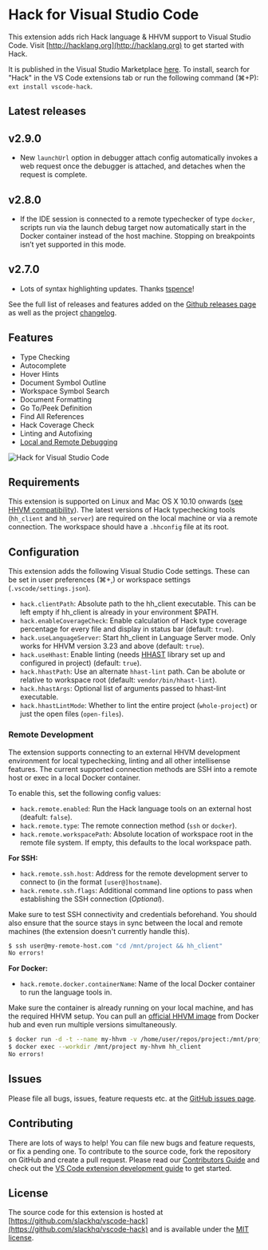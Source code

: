 # Hack for Visual Studio Code

This extension adds rich Hack language & HHVM support to Visual Studio Code. Visit [http://hacklang.org](http://hacklang.org) to get started with Hack.

It is published in the Visual Studio Marketplace [here](https://marketplace.visualstudio.com/items?itemName=pranayagarwal.vscode-hack). To install, search for "Hack" in the VS Code extensions tab or run the following command (⌘+P): `ext install vscode-hack`.

## Latest releases

## v2.9.0

- New `launchUrl` option in debugger attach config automatically invokes a web request once the debugger is attached, and detaches when the request is complete.

## v2.8.0

- If the IDE session is connected to a remote typechecker of type `docker`, scripts run via the launch debug target now automatically start in the Docker container instead of the host machine. Stopping on breakpoints isn’t yet supported in this mode.

## v2.7.0

- Lots of syntax highlighting updates. Thanks [tspence](https://github.com/tspence)!

See the full list of releases and features added on the [Github releases page](https://github.com/slackhq/vscode-hack/releases) as well as the project [changelog](https://github.com/slackhq/vscode-hack/blob/master/CHANGELOG.md).

## Features

- Type Checking
- Autocomplete
- Hover Hints
- Document Symbol Outline
- Workspace Symbol Search
- Document Formatting
- Go To/Peek Definition
- Find All References
- Hack Coverage Check
- Linting and Autofixing
- [Local and Remote Debugging](https://github.com/slackhq/vscode-hack/blob/master/docs/debugging.md)

![Hack for Visual Studio Code](https://cloud.githubusercontent.com/assets/341507/19377806/d7838da0-919d-11e6-9873-f5a6aa48aea4.gif)

## Requirements

This extension is supported on Linux and Mac OS X 10.10 onwards ([see HHVM compatibility](https://docs.hhvm.com/hhvm/installation/introduction)). The latest versions of Hack typechecking tools (`hh_client` and `hh_server`) are required on the local machine or via a remote connection. The workspace should have a `.hhconfig` file at its root.

## Configuration

This extension adds the following Visual Studio Code settings. These can be set in user preferences (⌘+,) or workspace settings (`.vscode/settings.json`).

- `hack.clientPath`: Absolute path to the hh_client executable. This can be left empty if hh_client is already in your environment \$PATH.
- `hack.enableCoverageCheck`: Enable calculation of Hack type coverage percentage for every file and display in status bar (default: `true`).
- `hack.useLanguageServer`: Start hh_client in Language Server mode. Only works for HHVM version 3.23 and above (default: `true`).
- `hack.useHhast`: Enable linting (needs [HHAST](https://github.com/hhvm/hhast) library set up and configured in project) (default: `true`).
- `hack.hhastPath`: Use an alternate `hhast-lint` path. Can be abolute or relative to workspace root (default: `vendor/bin/hhast-lint`).
- `hack.hhastArgs`: Optional list of arguments passed to hhast-lint executable.
- `hack.hhastLintMode`: Whether to lint the entire project (`whole-project`) or just the open files (`open-files`).

### Remote Development

The extension supports connecting to an external HHVM development environment for local typechecking, linting and all other intellisense features. The current supported connection methods are SSH into a remote host or exec in a local Docker container.

To enable this, set the following config values:

- `hack.remote.enabled`: Run the Hack language tools on an external host (deafult: `false`).
- `hack.remote.type`: The remote connection method (`ssh` or `docker`).
- `hack.remote.workspacePath`: Absolute location of workspace root in the remote file system. If empty, this defaults to the local workspace path.

**For SSH:**

- `hack.remote.ssh.host`: Address for the remote development server to connect to (in the format `[user@]hostname`).
- `hack.remote.ssh.flags`: Additional command line options to pass when establishing the SSH connection (_Optional_).

Make sure to test SSH connectivity and credentials beforehand. You should also ensure that the source stays in sync between the local and remote machines (the extension doesn't currently handle this).

```bash
$ ssh user@my-remote-host.com "cd /mnt/project && hh_client"
No errors!
```

**For Docker:**

- `hack.remote.docker.containerName`: Name of the local Docker container to run the language tools in.

Make sure the container is already running on your local machine, and has the required HHVM setup. You can pull an [official HHVM image](https://hub.docker.com/r/hhvm/hhvm/) from Docker hub and even run multiple versions simultaneously.

```bash
$ docker run -d -t --name my-hhvm -v /home/user/repos/project:/mnt/project hhvm/hhvm:latest
$ docker exec --workdir /mnt/project my-hhvm hh_client
No errors!
```

## Issues

Please file all bugs, issues, feature requests etc. at the [GitHub issues page](https://github.com/slackhq/vscode-hack/issues).

## Contributing

There are lots of ways to help! You can file new bugs and feature requests, or fix a pending one. To contribute to the source code, fork the repository on GitHub and create a pull request. Please read our [Contributors Guide](CONTRIBUTING.md) and check out the [VS Code extension development guide](https://code.visualstudio.com/docs/extensions/overview) to get started.

## License

The source code for this extension is hosted at [https://github.com/slackhq/vscode-hack](https://github.com/slackhq/vscode-hack) and is available under the [MIT license](LICENSE.md).
